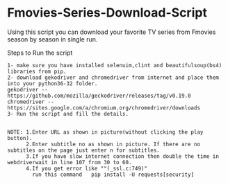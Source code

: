 # Fmovies-Series-Download-Script
Using this script you can download your favorite TV series from Fmovies season by season in single run.

Steps to Run the script

    1- make sure you have installed selenuim,clint and beautifulsoup(bs4) libraries from pip.
    2- download gekodriver and chromedriver from internet and place them into your python36-32 folder.
    gekodriver -- https://github.com/mozilla/geckodriver/releases/tag/v0.19.0
    chromedriver -- https://sites.google.com/a/chromium.org/chromedriver/downloads
    3- Run the script and fill the details.


    NOTE: 1.Enter URL as shown in picture(without clicking the play button).
          2.Enter subtitle no as shown in picture. If there are no subtitles on the page just enter n for subtitles.
          3.If you have slow internet connection then double the time in webdriverwait in line 107 from 30 to 60.
          4.If you get error like ""(_ssl.c:749)"
            run this command   pip install -U requests[security]
